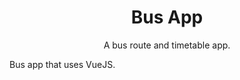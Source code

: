 <h1 align="center">Bus App</h1>
<p align="center">A bus route and timetable app.</p>

Bus app that uses VueJS.
